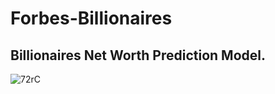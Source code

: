 # Forbes-Billionaires
## **Billionaires Net Worth Prediction Model.**

![72rC](https://github.com/GyanPrakashkushwaha/Forbes-Billionaires/assets/127115588/ff8a5531-1b7a-47db-b17e-eb7f3880c62d)
